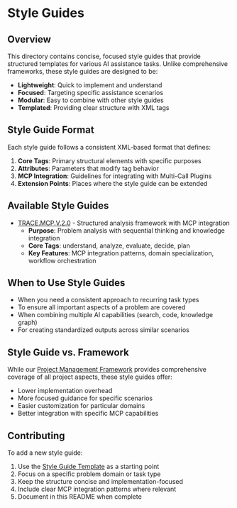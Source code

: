 # Style Guides

## Overview

This directory contains concise, focused style guides that provide structured templates for various AI assistance tasks. Unlike comprehensive frameworks, these style guides are designed to be:

- **Lightweight**: Quick to implement and understand
- **Focused**: Targeting specific assistance scenarios
- **Modular**: Easy to combine with other style guides
- **Templated**: Providing clear structure with XML tags

## Style Guide Format

Each style guide follows a consistent XML-based format that defines:

1. **Core Tags**: Primary structural elements with specific purposes
2. **Attributes**: Parameters that modify tag behavior
3. **MCP Integration**: Guidelines for integrating with Multi-Call Plugins
4. **Extension Points**: Places where the style guide can be extended

## Available Style Guides

- [TRACE.MCP.V.2.0](./trace_mcp_v2.xml) - Structured analysis framework with MCP integration
  - **Purpose**: Problem analysis with sequential thinking and knowledge integration
  - **Core Tags**: understand, analyze, evaluate, decide, plan
  - **Key Features**: MCP integration patterns, domain specialization, workflow orchestration

## When to Use Style Guides

- When you need a consistent approach to recurring task types
- To ensure all important aspects of a problem are covered
- When combining multiple AI capabilities (search, code, knowledge graph)
- For creating standardized outputs across similar scenarios

## Style Guide vs. Framework

While our [Project Management Framework](../project_management/project_management_framework.xml) provides comprehensive coverage of all project aspects, these style guides offer:

- Lower implementation overhead
- More focused guidance for specific scenarios
- Easier customization for particular domains
- Better integration with specific MCP capabilities

## Contributing

To add a new style guide:

1. Use the [Style Guide Template](./style_guide_template.xml) as a starting point
2. Focus on a specific problem domain or task type
3. Keep the structure concise and implementation-focused
4. Include clear MCP integration patterns where relevant
5. Document in this README when complete
